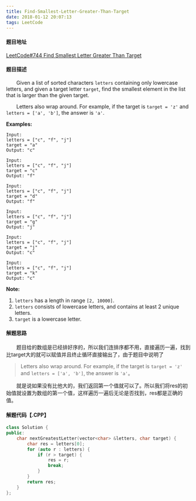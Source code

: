 ```yaml
---
title: Find-Smallest-Letter-Greater-Than-Target
date: 2018-01-12 20:07:13
tags: LeetCode
---
```


#### 题目地址

[LeetCode#744 Find Smallest Letter Greater Than Target](https://leetcode.com/problems/find-smallest-letter-greater-than-target/description/)

#### 题目描述

&emsp;&emsp;Given a list of sorted characters `letters` containing only lowercase letters, and given a target letter `target`, find the smallest element in the list that is larger than the given target.

&emsp;&emsp;Letters also wrap around. For example, if the target is `target = 'z'` and `letters = ['a', 'b']`, the answer is `'a'`.

<!--more-->

**Examples:**

```
Input:
letters = ["c", "f", "j"]
target = "a"
Output: "c"

Input:
letters = ["c", "f", "j"]
target = "c"
Output: "f"

Input:
letters = ["c", "f", "j"]
target = "d"
Output: "f"

Input:
letters = ["c", "f", "j"]
target = "g"
Output: "j"

Input:
letters = ["c", "f", "j"]
target = "j"
Output: "c"

Input:
letters = ["c", "f", "j"]
target = "k"
Output: "c"

```

**Note:**

1. `letters` has a length in range `[2, 10000]`.
2. `letters` consists of lowercase letters, and contains at least 2 unique letters.
3. `target` is a lowercase letter.

#### 解题思路

&emsp;&emsp;题目给的数组是已经排好序的，所以我们连排序都不用，直接遍历一遍，找到比target大的就可以赋值并且终止循环直接输出了，由于题目中说明了

> Letters also wrap around. For example, if the target is `target = 'z'` and `letters = ['a', 'b']`, the answer is `'a'`。

&emsp;&emsp;就是说如果没有比他大的，我们返回第一个值就可以了。所以我们将res的初始值就设置为数组的第一个值，这样遍历一遍后无论是否找到，res都是正确的值。

#### 解题代码【.CPP】

```c++
class Solution {
public:
    char nextGreatestLetter(vector<char> &letters, char target) {
        char res = letters[0];
        for (auto r : letters) {
            if (r > target) {
                res = r;
                break;
            }
        }
        return res;
    }
};
```

